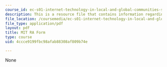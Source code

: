 ```yaml
---
course_id: ec-s01-internet-technology-in-local-and-global-communities-spring-2005-summer-2005
description: This is a resource file that contains information regarding MIT RA Form.
file_location: /coursemedia/ec-s01-internet-technology-in-local-and-global-communities-spring-2005-summer-2005/4ccce9199fbc98afab88308af809b74e_MITEC_S01S05_mit_ra_form.pdf
file_type: application/pdf
layout: pdf
title: MIT RA Form
type: course
uid: 4ccce9199fbc98afab88308af809b74e

---
```

None